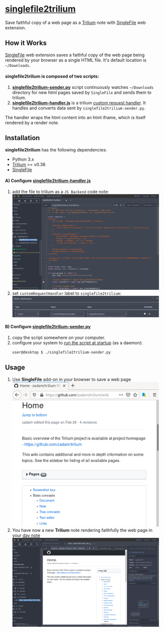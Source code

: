 # [singlefile2trilium]
Save faithful copy of a web page as a [Trilium] note with [SingleFile] web extension.

## How it Works
[SingleFile] web extension saves a faithful copy of the web page being rendered by your browser as a single HTML file.
It's default location is `~/Downloads`.

#### singlefile2trilium is composed of two scripts:
1. **[singlefile2trilium-sender.py]** script continuously watches `~/Downloads` directory for new html pages saved by `SingleFile` and sends them to trilium.
2. **[singlefile2trilium-handler.js]** is a trilium [custom request handler]. It handles and converts data sent by `singlefile2trilium-sender.py`.

The handler wraps the html content into an html iframe, which is itself rendered by a render note.


## Installation

**singlefile2trilium** has the following dependencies:
* Python 3.x
* [Trilium] >= v0.38
* [SingleFile]

#### A) Configure [singlefile2trilium-handler.js]
1. add the file to trilium as a `JS Backend` code note:
   ![](img/add-handler-to-trilium.png)
2. set `customRequestHandler` label to `singlefile2trilium`:
   ![](img/set-label-to-handler.png)


#### B) Configure [singlefile2trilium-sender.py]
1. copy the script somewhere on your computer.
2. configure your system to [run the script at startup](https://specifications.freedesktop.org/autostart-spec/autostart-spec-latest.html) (as a daemon):
   ```bash
   user@desktop $ ./singlefile2trilium-sender.py
   ```


## Usage
1. Use **SingleFile** add-on in your browser to save a web page
   ![](img/use-singlefile.png)
2. You have now a new **Trilium** note rendering faithfully the web page in your [day note](https://github.com/zadam/trilium/wiki/Day-notes)
   ![](img/page-rendered-in-trilium.png)



[singlefile2trilium]: .
[singlefile2trilium-sender.py]: singlefile2trilium-sender.py
[singlefile2trilium-handler.js]: singlefile2trilium-handler.js

[Trilium]: https://github.com/zadam/trilium
[custom request handler]: https://github.com/zadam/trilium/wiki/Custom-request-handler

[SingleFile]: https://github.com/gildas-lormeau/SingleFile
